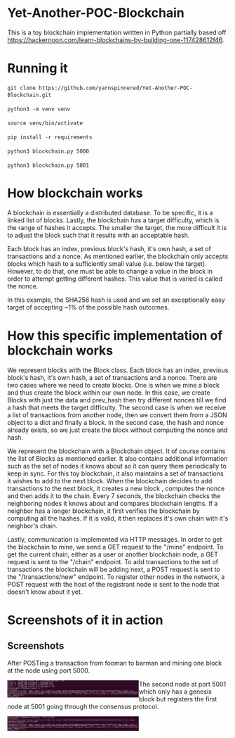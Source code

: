 # Yet-Another-POC-Blockchain

This is a toy blockchain implementation written in Python partially based off https://hackernoon.com/learn-blockchains-by-building-one-117428612f46.

# Running it
````
git clone https://github.com/yarnspinnered/Yet-Another-POC-Blockchain.git

python3 -m venv venv

source venv/bin/activate

pip install -r requirements

python3 blockchain.py 5000

python3 blockchain.py 5001
````
# How blockchain works
A blockchain is essentially a distributed database.
To be specific, it is a linked list of blocks.
Lastly, the blockchain has a target difficulty, which is the range of hashes it accepts.
The smaller the target, the more difficult it is to adjust the block such that it results with an acceptable hash.

Each block has an index, previous block's hash, it's own hash, a set of transactions and a nonce.
As mentioned earlier, the blockchain only accepts blocks which hash to a sufficiently small value (i.e. below the target).
However, to do that, one must be able to change a value in the block in order to attempt getting different hashes.
This value that is varied is called the nonce. 

In this example, the SHA256 hash is used and we set an exceptionally easy target of accepting ~1% of the possible hash outcomes.

# How this specific implementation of blockchain works
We represent blocks with the Block class. 
Each block has an index, previous block's hash, it's own hash, a set of transactions and a nonce.
There are two cases where we need to create blocks. One is when we mine a block and thus create the block within our own node. 
In this case, we create Blocks with just the data and prev_hash then try different nonces till we find a hash that meets the target difficulty.
The second case is when we receive a list of transactions from another node, then we convert them from a JSON object to a dict and finally a block.
In the second case, the hash and nonce already exists, so we just create the block without computing the nonce and hash.

We represent the blockchain with a Blockchain object. It of course contains the list of Blocks as mentioned earlier.
It also contains additional information such as the set of nodes it knows about so it can query them periodically to keep in sync.
For this toy blockchain, it also maintains a set of transactions it wishes to add to the next block.
When the blockchain decides to add transactions to the next block, it creates a new block , computes the nonce and then adds it to the chain.
Every 7 seconds, the blockchain checks the neighboring nodes it knows about and compares blockchain lengths.
If a neighbor has a longer blockchain, it first verifies the blockchain by computing all the hashes.
If it is valid, it then replaces it's own chain with it's neighbor's chain.

Lastly, communication is implemented via HTTP messages. 
In order to get the blockchain to mine, we send a GET request to the "/mine" endpoint.
To get the current chain, either as a user or another blockchain node, a GET request is sent to the "/chain" endpoint.
To add transactions to the set of transactions the blockchain will be adding next, a POST request is sent to the "/transactions/new" endpoint.
To register other nodes in the network, a POST request with the host of the registrant node is sent to the node that doesn't know about it yet.

# Screenshots of it in action

## Screenshots
After POSTing a transaction from fooman to barman and mining one block at the node using port 5000.
<p>
<a href="url"><img src="https://github.com/yarnspinnered/Yet-Another-POC-Blockchain/blob/master/Initial.png" align="left" width="300" ></a>
</p>

The second node at port 5001 which only has a genesis block but registers the first node at 5001 going through the consensus protocol.
<p>
<a href="url"><img src="https://github.com/yarnspinnered/Yet-Another-POC-Blockchain/blob/master/switching-chains.png" align="left" width="300" ></a>
</p>